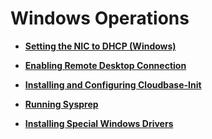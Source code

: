 # Windows Operations<a name="EN-US_TOPIC_0199394934"></a>

-   **[Setting the NIC to DHCP \(Windows\)](setting-the-nic-to-dhcp-(windows).md)**  

-   **[Enabling Remote Desktop Connection](enabling-remote-desktop-connection.md)**  

-   **[Installing and Configuring Cloudbase-Init](installing-and-configuring-cloudbase-init.md)**  

-   **[Running Sysprep](running-sysprep.md)**  

-   **[Installing Special Windows Drivers](installing-special-windows-drivers.md)**  


